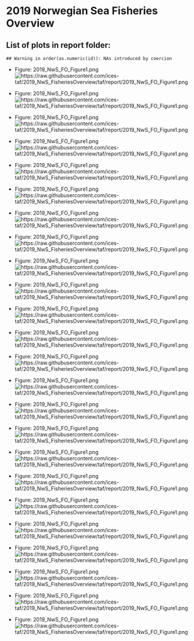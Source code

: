 2019 Norwegian Sea Fisheries Overview
================

## List of plots in report folder:

    ## Warning in order(as.numeric(id)): NAs introduced by coercion

  - Figure: 2019\_NwS\_FO\_Figure1.png
    ![<https://raw.githubusercontent.com/ices-taf/2019_NwS_FisheriesOverview/taf/report/2019_NwS_FO_Figure1.png>](report/2019_NwS_FO_Figure1.png)

  - Figure: 2019\_NwS\_FO\_Figure1.png
    ![<https://raw.githubusercontent.com/ices-taf/2019_NwS_FisheriesOverview/taf/report/2019_NwS_FO_Figure1.png>](report/2019_NwS_FO_Figure1.png)

  - Figure: 2019\_NwS\_FO\_Figure1.png
    ![<https://raw.githubusercontent.com/ices-taf/2019_NwS_FisheriesOverview/taf/report/2019_NwS_FO_Figure1.png>](report/2019_NwS_FO_Figure1.png)

  - Figure: 2019\_NwS\_FO\_Figure1.png
    ![<https://raw.githubusercontent.com/ices-taf/2019_NwS_FisheriesOverview/taf/report/2019_NwS_FO_Figure1.png>](report/2019_NwS_FO_Figure1.png)

  - Figure: 2019\_NwS\_FO\_Figure1.png
    ![<https://raw.githubusercontent.com/ices-taf/2019_NwS_FisheriesOverview/taf/report/2019_NwS_FO_Figure1.png>](report/2019_NwS_FO_Figure1.png)

  - Figure: 2019\_NwS\_FO\_Figure1.png
    ![<https://raw.githubusercontent.com/ices-taf/2019_NwS_FisheriesOverview/taf/report/2019_NwS_FO_Figure1.png>](report/2019_NwS_FO_Figure1.png)

  - Figure: 2019\_NwS\_FO\_Figure1.png
    ![<https://raw.githubusercontent.com/ices-taf/2019_NwS_FisheriesOverview/taf/report/2019_NwS_FO_Figure1.png>](report/2019_NwS_FO_Figure1.png)

  - Figure: 2019\_NwS\_FO\_Figure1.png
    ![<https://raw.githubusercontent.com/ices-taf/2019_NwS_FisheriesOverview/taf/report/2019_NwS_FO_Figure1.png>](report/2019_NwS_FO_Figure1.png)

  - Figure: 2019\_NwS\_FO\_Figure1.png
    ![<https://raw.githubusercontent.com/ices-taf/2019_NwS_FisheriesOverview/taf/report/2019_NwS_FO_Figure1.png>](report/2019_NwS_FO_Figure1.png)

  - Figure: 2019\_NwS\_FO\_Figure1.png
    ![<https://raw.githubusercontent.com/ices-taf/2019_NwS_FisheriesOverview/taf/report/2019_NwS_FO_Figure1.png>](report/2019_NwS_FO_Figure1.png)

  - Figure: 2019\_NwS\_FO\_Figure1.png
    ![<https://raw.githubusercontent.com/ices-taf/2019_NwS_FisheriesOverview/taf/report/2019_NwS_FO_Figure1.png>](report/2019_NwS_FO_Figure1.png)

  - Figure: 2019\_NwS\_FO\_Figure1.png
    ![<https://raw.githubusercontent.com/ices-taf/2019_NwS_FisheriesOverview/taf/report/2019_NwS_FO_Figure1.png>](report/2019_NwS_FO_Figure1.png)

  - Figure: 2019\_NwS\_FO\_Figure1.png
    ![<https://raw.githubusercontent.com/ices-taf/2019_NwS_FisheriesOverview/taf/report/2019_NwS_FO_Figure1.png>](report/2019_NwS_FO_Figure1.png)

  - Figure: 2019\_NwS\_FO\_Figure1.png
    ![<https://raw.githubusercontent.com/ices-taf/2019_NwS_FisheriesOverview/taf/report/2019_NwS_FO_Figure1.png>](report/2019_NwS_FO_Figure1.png)

  - Figure: 2019\_NwS\_FO\_Figure1.png
    ![<https://raw.githubusercontent.com/ices-taf/2019_NwS_FisheriesOverview/taf/report/2019_NwS_FO_Figure1.png>](report/2019_NwS_FO_Figure1.png)

  - Figure: 2019\_NwS\_FO\_Figure1.png
    ![<https://raw.githubusercontent.com/ices-taf/2019_NwS_FisheriesOverview/taf/report/2019_NwS_FO_Figure1.png>](report/2019_NwS_FO_Figure1.png)

  - Figure: 2019\_NwS\_FO\_Figure1.png
    ![<https://raw.githubusercontent.com/ices-taf/2019_NwS_FisheriesOverview/taf/report/2019_NwS_FO_Figure1.png>](report/2019_NwS_FO_Figure1.png)

  - Figure: 2019\_NwS\_FO\_Figure1.png
    ![<https://raw.githubusercontent.com/ices-taf/2019_NwS_FisheriesOverview/taf/report/2019_NwS_FO_Figure1.png>](report/2019_NwS_FO_Figure1.png)

  - Figure: 2019\_NwS\_FO\_Figure1.png
    ![<https://raw.githubusercontent.com/ices-taf/2019_NwS_FisheriesOverview/taf/report/2019_NwS_FO_Figure1.png>](report/2019_NwS_FO_Figure1.png)

  - Figure: 2019\_NwS\_FO\_Figure1.png
    ![<https://raw.githubusercontent.com/ices-taf/2019_NwS_FisheriesOverview/taf/report/2019_NwS_FO_Figure1.png>](report/2019_NwS_FO_Figure1.png)

  - Figure: 2019\_NwS\_FO\_Figure1.png
    ![<https://raw.githubusercontent.com/ices-taf/2019_NwS_FisheriesOverview/taf/report/2019_NwS_FO_Figure1.png>](report/2019_NwS_FO_Figure1.png)

  - Figure: 2019\_NwS\_FO\_Figure1.png
    ![<https://raw.githubusercontent.com/ices-taf/2019_NwS_FisheriesOverview/taf/report/2019_NwS_FO_Figure1.png>](report/2019_NwS_FO_Figure1.png)

  - Figure: 2019\_NwS\_FO\_Figure1.png
    ![<https://raw.githubusercontent.com/ices-taf/2019_NwS_FisheriesOverview/taf/report/2019_NwS_FO_Figure1.png>](report/2019_NwS_FO_Figure1.png)

  - Figure: 2019\_NwS\_FO\_Figure1.png
    ![<https://raw.githubusercontent.com/ices-taf/2019_NwS_FisheriesOverview/taf/report/2019_NwS_FO_Figure1.png>](report/2019_NwS_FO_Figure1.png)
